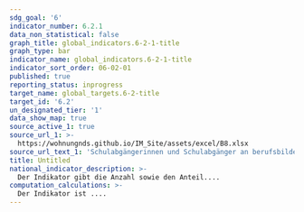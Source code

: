 ```yaml
---
sdg_goal: '6'
indicator_number: 6.2.1
data_non_statistical: false
graph_title: global_indicators.6-2-1-title
graph_type: bar
indicator_name: global_indicators.6-2-1-title
indicator_sort_order: 06-02-01
published: true
reporting_status: inprogress
target_name: global_targets.6-2-title
target_id: '6.2'
un_designated_tier: '1'
data_show_map: true
source_active_1: true
source_url_1: >-
  https://wohnungnds.github.io/IM_Site/assets/excel/B8.xlsx
source_url_text_1: 'Schulabgängerinnen und Schulabgänger an berufsbildenden Schulen nach Schulart und Schulabschluss'
title: Untitled
national_indicator_description: >-
  Der Indikator gibt die Anzahl sowie den Anteil....
computation_calculations: >-
  Der Indikator ist ....
---
```

